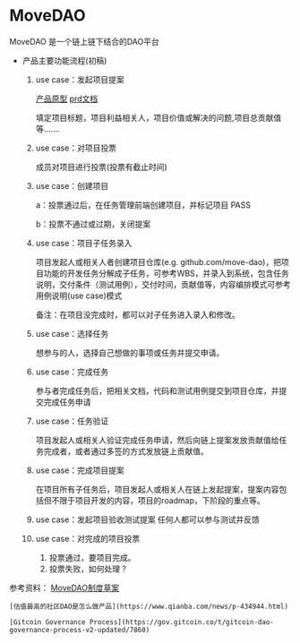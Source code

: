 # MoveDAO 

MoveDAO 是一个链上链下结合的DAO平台

-  产品主要功能流程(初稿)
    1. use case：发起项目提案
   
        [产品原型](https://www.figma.com/file/G1sFPJW93QQjMZoVdCLBID/MoveDAO提案系统?node-id=0%3A1)
        [prd文档](https://www.figma.com/file/G1sFPJW93QQjMZoVdCLBID/MoveDAO提案系统?node-id=0%3A1)

        填定项目标题，项目利益相关人，项目价值或解决的问题,项目总贡献值等……. 
        
    2. use case：对项目投票
        
        成员对项目进行投票(投票有截止时间)
        
    3. use case：创建项目
        
        a：投票通过后，在任务管理前端创建项目，并标记项目 PASS
        
        b：投票不通过或过期，关闭提案
        
    4.  use case：项目子任务录入
        
        项目发起人或相关人者创建项目仓库(e.g. github.com/move-dao)，把项目功能的开发任务分解成子任务，可参考WBS，并录入到系统，包含任务说明，交付条件（测试用例），交付时间，贡献值等，内容编排模式可参考用例说明(use case)模式
        
        备注：在项目没完成时，都可以对子任务进入录入和修改。
        
    5. use case：选择任务
        
        想参与的人，选择自己想做的事项或任务并提交申请。
        
    6. use case：完成任务
        
        参与者完成任务后，把相关文档，代码和测试用例提交到项目仓库，并提交完成任务申请
        
    7. use case：任务验证
        
        项目发起人或相关人验证完成任务申请，然后向链上提案发放贡献值给任务完成者，或者通过多签的方式发放链上贡献值。
        
    8. use case：完成项目提案
        
        在项目所有子任务后，项目发起人或相关人在链上发起提案，提案内容包括但不限于项目开发的内容，项目的roadmap，下阶段的重点等。
        
    9.  use case：发起项目验收测试提案
        任何人都可以参与测试并反馈
    10. use case：对完成的项目投票
        1. 投票通过，要项目完成。
        2. 投票失败，如何处理？


参考资料：
    [MoveDAO制度草案](https://pinto-muskmelon-2bc.notion.site/moveDao-85dbe8a6ba294c5ca47523245370b934)

    [估值最高的社区DAO是怎么做产品](https://www.qianba.com/news/p-434944.html)
    
    [Gitcoin Governance Process](https://gov.gitcoin.co/t/gitcoin-dao-governance-process-v2-updated/7860)